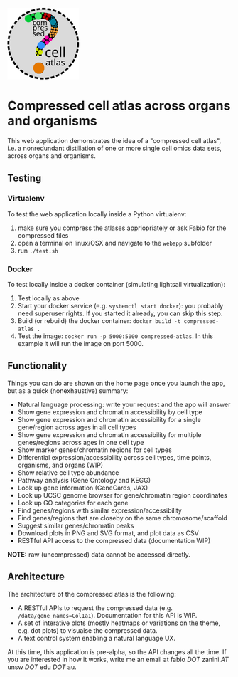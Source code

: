 ![Logo](logo.png)

# Compressed cell atlas across organs and organisms
This web application demonstrates the idea of a "compressed cell atlas", i.e. a nonredundant distillation of one or more single cell omics data sets, across organs and organisms.

## Testing
### Virtualenv
To test the web application locally inside a Python virtualenv:

1. make sure you compress the atlases appriopriately or ask Fabio for the compressed files
2. open a terminal on linux/OSX and navigate to the `webapp` subfolder
3. run `./test.sh`

### Docker
To test locally inside a docker container (simulating lightsail virtualization):

1. Test locally as above
2. Start your docker service (e.g. `systemctl start docker`): you probably need superuser rights. If you started it already, you can skip this step.
3. Build (or rebuild) the docker container: `docker build -t compressed-atlas .`
4. Test the image: `docker run -p 5000:5000 compressed-atlas`. In this example it will run the image on port 5000.

## Functionality
Things you can do are shown on the home page once you launch the app, but as a quick (nonexhaustive) summary:
- Natural language processing: write your request and the app will answer
- Show gene expression and chromatin accessibility by cell type
- Show gene expression and chromatin accessibility for a single gene/region across ages in all cell types
- Show gene expression and chromatin accessibility for multiple genes/regions across ages in one cell type
- Show marker genes/chromatin regions for cell types
- Differential expression/accessibility across cell types, time points, organisms, and organs (WIP)
- Show relative cell type abundance
- Pathway analysis (Gene Ontology and KEGG)
- Look up gene information (GeneCards, JAX)
- Look up UCSC genome browser for gene/chromatin region coordinates
- Look up GO categories for each gene 
- Find genes/regions with similar expression/accessibility
- Find genes/regions that are closeby on the same chromosome/scaffold
- Suggest similar genes/chromatin peaks
- Download plots in PNG and SVG format, and plot data as CSV
- RESTful API access to the compressed data (documentation WIP)

**NOTE:** raw (uncompressed) data cannot be accessed directly.

## Architecture
The architecture of the compressed atlas is the following:
- A RESTful APIs to request the compressed data (e.g. `/data/gene_names=Col1a1`). Documentation for this API is WIP.
- A set of interative plots (mostly heatmaps or variations on the theme, e.g. dot plots) to visuaise the compressed data.
- A text control system enabling a natural language UX.

At this time, this application is pre-alpha, so the API changes all the time. If you are interested in how it works, write me an email at fabio _DOT_ zanini _AT_ unsw _DOT_ edu _DOT_ au.
